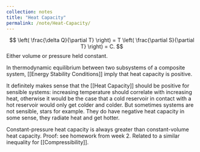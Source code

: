 ```yaml
---
collection: notes
title: "Heat Capacity"
permalink: /note/Heat-Capacity/
---
```

$$
\left( \frac{\delta Q}{\partial T} \right) = T \left( \frac{\partial S}{\partial T} \right) = C.
$$
Either volume or pressure held constant.

In thermodynamic equilibrium between two subsystems of a composite system, [[Energy Stability Conditions]] imply that heat capacity is positive.

It definitely makes sense that the [[Heat Capacity]] should be positive for sensible systems: increasing temperature should correlate with increasing heat, otherwise it would be the case that a cold reservoir in contact with a hot reservoir would only get colder and colder. But sometimes systems are not sensible, stars for example. They do have negative heat capacity in some sense, they radiate heat and get hotter.

Constant-pressure heat capacity is always greater than constant-volume heat capacity. Proof: see homework from week 2. Related to a similar inequality for [[Compressibility]].